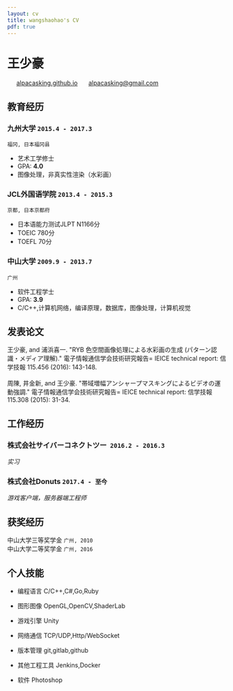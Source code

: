 ```yaml
---
layout: cv
title: wangshaohao's CV
pdf: true
---
```

# 王少豪

<div id="webaddress">
<i class="fi-home" style="margin-left:1em"></i>
<a href="https://alpacasking.github.io/" style="margin-left:0.5em">alpacasking.github.io</a>
<i class="fi-mail" style="margin-left:1em"></i>
<a href="alpacasking@gmail.com" style="margin-left:0.5em">alpacasking@gmail.com</a>
</div>

## 教育经历

### __九州大学__ `2015.4 - 2017.3`
```
福冈, 日本福冈县
```
- 艺术工学修士
- GPA: __4.0__
- 图像处理，非真实性渲染（水彩画）

### __JCL外国语学院__ `2013.4 - 2015.3`
```
京都, 日本京都府
```
- 日本语能力测试JLPT N1166分
- TOEIC 780分
- TOEFL 70分

### __中山大学__ `2009.9 - 2013.7`
```
广州
```
- 软件工程学士
- GPA: __3.9__
- C/C++,计算机网络，编译原理，数据库，图像处理，计算机视觉

## 发表论文

王少豪, and 浦浜喜一. "RYB 色空間画像処理による水彩画の生成 (パターン認識・メディア理解)." 電子情報通信学会技術研究報告= IEICE technical report: 信学技報 115.456 (2016): 143-148.<br>
<br>
周陳, 井金新, and 王少豪. "帯域増幅アンシャープマスキングによるビデオの運動強調." 電子情報通信学会技術研究報告= IEICE technical report: 信学技報 115.308 (2015): 31-34.<br>

## 工作经历

### __株式会社サイバーコネクトツー__  `2016.2 - 2016.3`
_实习_<br>

### __株式会社Donuts__ `2017.4 - 至今`
_游戏客户端，服务器端工程师_<br>

## 获奖经历

中山大学三等奖学金 `广州, 2010` <br>
中山大学二等奖学金 `广州, 2016` <br>

## 个人技能

- 编程语言
C/C++,C#,Go,Ruby

- 图形图像
OpenGL,OpenCV,ShaderLab

- 游戏引擎
Unity

- 网络通信
TCP/UDP,Http/WebSocket

- 版本管理
git,gitlab,github

- 其他工程工具
Jenkins,Docker

- 软件
Photoshop

<!-- ### Footer
Last updated: May 2018 -->
